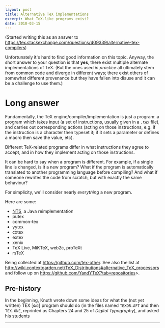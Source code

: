 ```yaml
---
layout: post
title: Alternative TeX implementations
excerpt: What TeX-like programs exist?
date: 2018-03-15
---
```


(Started writing this as an answer to https://tex.stackexchange.com/questions/409339/alternative-tex-compilers)

Unfortunately it's hard to find good information on this topic. Anyway, the short answer to your question is that **yes**, there exist multiple alternate implementations of TeX. (But the ones used *in practice* all ultimately stem from common code and diverge in different ways; there exist others of somewhat different provenance but they have fallen into disuse and it can be a challenge to use them.)

# Long answer

Fundamentally, the TeX engine/compiler/implementation is just a program: a program which takes input (a set of instructions, usually given in a `.tex` file), and carries out corresponding actions (acting on those instructions, e.g. if the instruction is a character then typeset it; if it sets a parameter or defines a macro then save the value, etc).

Different TeX-related programs differ in what instructions they agree to accept, and in how they implement acting on those instructions.

It can be hard to say when a program is different. For example, if a single line is changed, is it a new program? What if the program is automatically translated to another programming language before compiling? And what if someone rewrites the code from scratch, but with exactly the same behaviour?

For simplicity, we'll consider nearly *everything* a new program.

Here are some:

* [NTS](https://tex.stackexchange.com/questions/385645/is-nts-new-typesetting-system-the-java-implementation-of-tex-usable-today), a Java reimplementation
* putex
* common-tex
* yytex
* cxtex
* extex
* xenix
* TeX Live, MiKTeX, web2c, proTeXt
* rsTeX

Being collected at <https://github.com/tex-other>. See also the list at <http://wiki.contextgarden.net/TeX_Distributions#alternative_TeX_processors> and follow up on <https://github.com/YandYTeX?tab=repositories>>.

## Pre-history
In the beginning, Knuth wrote down some ideas for what the (not yet written) TEX [*sic*] program should do (in the files named `TEXDR.AFT` and then `TEX.ONE`, reprinted as Chapters 24 and 25 of *Digital Typography*), and asked his students

----
